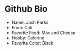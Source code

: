 # Github Bio #

* Name: Josh Parks
* From: Cali
* Favorite Food: Mac and Cheese
* Hobby: Coloring
* Favorite Color: Black
